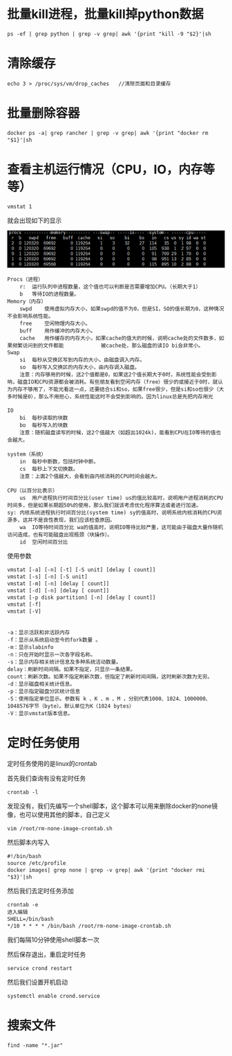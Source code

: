# 批量kill进程，批量kill掉python数据

```
ps -ef | grep python | grep -v grep| awk '{print "kill -9 "$2}'|sh
```

# 清除缓存

```
echo 3 > /proc/sys/vm/drop_caches   //清除页面和目录缓存
```



# 批量删除容器

```
docker ps -a| grep rancher | grep -v grep| awk '{print "docker rm "$1}'|sh
```

# 查看主机运行情况（CPU，IO，内存等等）

```
vmstat 1
```

就会出现如下的显示

![](img\vmstat.png)

```
Procs（进程）
	r:	运行队列中进程数量，这个值也可以判断是否需要增加CPU。（长期大于1）
	b	等待IO的进程数量。
Memory（内存）
	swpd	使用虚拟内存大小，如果swpd的值不为0，但是SI，SO的值长期为0，这种情况不会影响系统性能。
	free	空闲物理内存大小。
	buff	用作缓冲的内存大小。
	cache	用作缓存的内存大小，如果cache的值大的时候，说明cache处的文件数多，如果频繁访问到的文件都能			  被cache处，那么磁盘的读IO bi会非常小。
Swap
	si	每秒从交换区写到内存的大小，由磁盘调入内存。
	so	每秒写入交换区的内存大小，由内存调入磁盘。
	注意：内存够用的时候，这2个值都是0，如果这2个值长期大于0时，系统性能会受到影响，磁盘IO和CPU资源都会被消耗。有些朋友看到空闲内存（free）很少的或接近于0时，就认为内存不够用了，不能光看这一点，还要结合si和so，如果free很少，但是si和so也很少（大多时候是0），那么不用担心，系统性能这时不会受到影响的。因为linux总是先把内存用光

IO
	bi	每秒读取的块数
	bo	每秒写入的块数
	注意：随机磁盘读写的时候，这2个值越大（如超出1024k)，能看到CPU在IO等待的值也会越大。

system（系统）
	in	每秒中断数，包括时钟中断。
	cs	每秒上下文切换数。
	注意：上面2个值越大，会看到由内核消耗的CPU时间会越大。

CPU（以百分比表示）
	us	用户进程执行时间百分比(user time) us的值比较高时，说明用户进程消耗的CPU时间多，但是如果长期超50%的使用，那么我们就该考虑优化程序算法或者进行加速。
sy:	内核系统进程执行时间百分比(system time) sy的值高时，说明系统内核消耗的CPU资源多，这并不是良性表现，我们应该检查原因。
	wa	IO等待时间百分比 wa的值高时，说明IO等待比较严重，这可能由于磁盘大量作随机访问造成，也有可能磁盘出现瓶颈（块操作）。
	id	空闲时间百分比
```

使用参数

```
vmstat [-a] [-n] [-t] [-S unit] [delay [ count]]
vmstat [-s] [-n] [-S unit]
vmstat [-m] [-n] [delay [ count]]
vmstat [-d] [-n] [delay [ count]]
vmstat [-p disk partition] [-n] [delay [ count]]
vmstat [-f]
vmstat [-V]


-a：显示活跃和非活跃内存
-f：显示从系统启动至今的fork数量 。
-m：显示slabinfo
-n：只在开始时显示一次各字段名称。
-s：显示内存相关统计信息及多种系统活动数量。
delay：刷新时间间隔。如果不指定，只显示一条结果。
count：刷新次数。如果不指定刷新次数，但指定了刷新时间间隔，这时刷新次数为无穷。
-d：显示磁盘相关统计信息。
-p：显示指定磁盘分区统计信息
-S：使用指定单位显示。参数有 k 、K 、m 、M ，分别代表1000、1024、1000000、1048576字节（byte）。默认单位为K（1024 bytes）
-V：显示vmstat版本信息。
```

# 定时任务使用

定时任务使用的是linux的crontab

首先我们查询有没有定时任务

```
crontab -l
```

发现没有，我们先编写一个shell脚本，这个脚本可以用来删除docker的none镜像，也可以使用其他的脚本，自己定义

```
vim /root/rm-none-image-crontab.sh
```

然后脚本内写入

```
#!/bin/bash
source /etc/profile
docker images| grep none | grep -v grep| awk '{print "docker rmi "$3}'|sh
```

然后我们去定时任务添加

```
crontab -e
进入编辑
SHELL=/bin/bash
*/10 * * * * /bin/bash /root/rm-none-image-crontab.sh
```

我们每隔10分钟使用shell脚本一次

然后保存退出，重启定时任务

```
service crond restart
```

然后我们设置开机启动

```
systemctl enable crond.service
```

# 搜索文件

```
find -name "*.jar"
```

